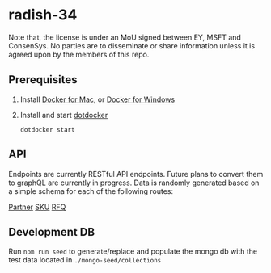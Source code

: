 # radish-34

Note that, the license is under an MoU signed between EY, MSFT and ConsenSys. No parties are to disseminate or share information unless it is agreed upon by the members of this repo.

## Prerequisites

1.  Install [Docker for Mac](https://www.docker.com/docker-mac), or
    [Docker for Windows](https://www.docker.com/docker-windows)

1.  Install and start [dotdocker](https://github.com/aj-may/dotdocker)

    `dotdocker start`

## API

Endpoints are currently RESTful API endpoints. Future plans to convert them to graphQL are currently in progress. Data is randomly generated based on a simple schema for each of the following routes:

[Partner](http://radish-api.docker/partner)
[SKU](http://radish-api.docker/sku)
[RFQ](http://radish-api.docker/rfq)

## Development DB

Run `npm run seed` to generate/replace and populate the mongo db with the test data located in `./mongo-seed/collections`
